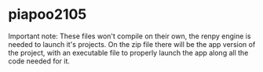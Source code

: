 # piapoo2105

Important note:
These files won't compile on their own, the renpy engine 
is needed to launch it's projects.
On the zip file there will be the app version of the project, 
with an executable file to properly launch the app along all 
the code needed for it.
